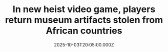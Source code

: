 ---
title: "In new heist video game, players return museum artifacts stolen from African countries"
date: 2025-10-03T20:05:00.000Z
category: Human Kindness
externalLink: "https://www.goodgoodgood.co/articles/relooted-video-game-african-artifacts"
image: ""
excerpt: "The game, developed by the South African studio Nyamakop, encourages players to right the wrongs of history in this “Afrofuturist” PC game.…"
---